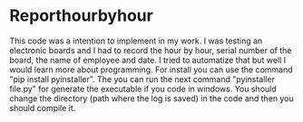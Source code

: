# Reporthourbyhour
This code was a intention to implement in my work. I was testing an electronic boards and I had to record the hour by hour, serial number of the board, the name of employee and date. I tried to automatize that but well I would learn more about programming.
For install you can use the command "pip install pyinstaller".
The you can run the next command "pyinstaller file.py" for generate the executable if you code in windows.
You should change the directory (path where the log is saved) in the code and then you should compile it.
